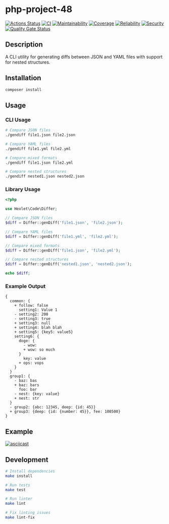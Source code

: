# php-project-48

[![Actions Status](https://github.com/LeyRo-cpu/php-project-48/actions/workflows/hexlet-check.yml/badge.svg)](https://github.com/LeyRo-cpu/php-project-48/actions)
[![CI](https://github.com/LeyRo-cpu/php-project-48/actions/workflows/ci.yml/badge.svg)](https://github.com/LeyRo-cpu/php-project-48/actions)
[![Maintainability](https://sonarcloud.io/api/project_badges/measure?project=LeyRo-cpu_php-project-48&metric=sqale_rating)](https://sonarcloud.io/summary/new_code?id=LeyRo-cpu_php-project-48)
[![Coverage](https://sonarcloud.io/api/project_badges/measure?project=LeyRo-cpu_php-project-48&metric=coverage)](https://sonarcloud.io/summary/new_code?id=LeyRo-cpu_php-project-48)
[![Reliability](https://sonarcloud.io/api/project_badges/measure?project=LeyRo-cpu_php-project-48&metric=reliability_rating)](https://sonarcloud.io/summary/new_code?id=LeyRo-cpu_php-project-48)
[![Security](https://sonarcloud.io/api/project_badges/measure?project=LeyRo-cpu_php-project-48&metric=security_rating)](https://sonarcloud.io/summary/new_code?id=LeyRo-cpu_php-project-48)
[![Quality Gate Status](https://sonarcloud.io/api/project_badges/quality_gate?project=LeyRo-cpu_php-project-48)](https://sonarcloud.io/summary/new_code?id=LeyRo-cpu_php-project-48)

## Description

A CLI utility for generating diffs between JSON and YAML files with support for nested structures.

## Installation

```bash
composer install
```

## Usage

### CLI Usage

```bash
# Compare JSON files
./gendiff file1.json file2.json

# Compare YAML files
./gendiff file1.yml file2.yml

# Compare mixed formats
./gendiff file1.json file2.yml

# Compare nested structures
./gendiff nested1.json nested2.json
```

### Library Usage

```php
<?php

use Hexlet\Code\Differ;

// Compare JSON files
$diff = Differ::genDiff('file1.json', 'file2.json');

// Compare YAML files
$diff = Differ::genDiff('file1.yml', 'file2.yml');

// Compare mixed formats
$diff = Differ::genDiff('file1.json', 'file2.yml');

// Compare nested structures
$diff = Differ::genDiff('nested1.json', 'nested2.json');

echo $diff;
```

### Example Output

```
{
  common: {
    + follow: false
      setting1: Value 1
    - setting2: 200
    - setting3: true
    + setting3: null
    + setting4: blah blah
    + setting5: {key5: value5}
    setting6: {
      doge: {
        - wow: 
        + wow: so much
      }
        key: value
      + ops: vops
    }
  }
  group1: {
    - baz: bas
    + baz: bars
      foo: bar
    - nest: {key: value}
    + nest: str
  }
  - group2: {abc: 12345, deep: {id: 45}}
  + group3: {deep: {id: {number: 45}}, fee: 100500}
}
```

## Example

[![asciicast](https://asciinema.org/a/Pe6QypnLEmFWssNAjCOJN1iii.svg)](https://asciinema.org/a/Pe6QypnLEmFWssNAjCOJN1iii)

## Development

```bash
# Install dependencies
make install

# Run tests
make test

# Run linter
make lint

# Fix linting issues
make lint-fix
```